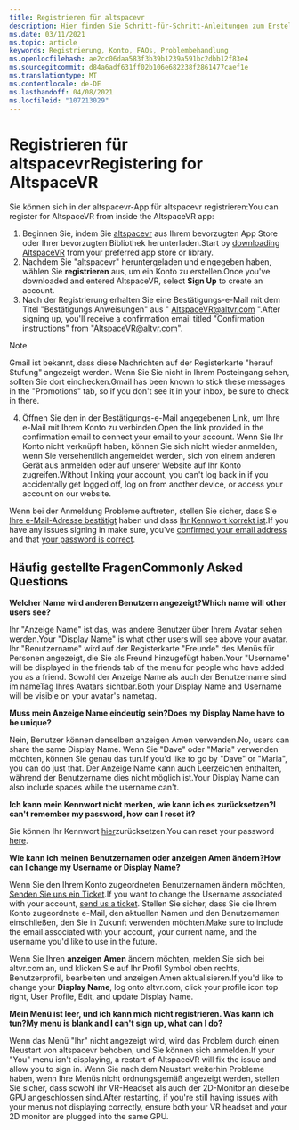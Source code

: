 ```yaml
---
title: Registrieren für altspacevr
description: Hier finden Sie Schritt-für-Schritt-Anleitungen zum Erstellen und Registrieren eines neuen altspacevr-Kontos und Antworten auf häufig gestellte Fragen.
ms.date: 03/11/2021
ms.topic: article
keywords: Registrierung, Konto, FAQs, Problembehandlung
ms.openlocfilehash: ae2cc06daa583f3b39b1239a591bc2dbb12f83e4
ms.sourcegitcommit: d84a6adf631ff02b106e682238f2861477caef1e
ms.translationtype: MT
ms.contentlocale: de-DE
ms.lasthandoff: 04/08/2021
ms.locfileid: "107213029"
---
```

# <a name="registering-for-altspacevr"></a><span data-ttu-id="41ebf-104">Registrieren für altspacevr</span><span class="sxs-lookup"><span data-stu-id="41ebf-104">Registering for AltspaceVR</span></span>

<span data-ttu-id="41ebf-105">Sie können sich in der altspacevr-App für altspacevr registrieren:</span><span class="sxs-lookup"><span data-stu-id="41ebf-105">You can register for AltspaceVR from inside the AltspaceVR app:</span></span>

1. <span data-ttu-id="41ebf-106">Beginnen Sie, indem Sie [altspacevr](https://altvr.com/getaltspacevr) aus Ihrem bevorzugten App Store oder Ihrer bevorzugten Bibliothek herunterladen.</span><span class="sxs-lookup"><span data-stu-id="41ebf-106">Start by [downloading AltspaceVR](https://altvr.com/getaltspacevr) from your preferred app store or library.</span></span> 
2. <span data-ttu-id="41ebf-107">Nachdem Sie "altspacevr" heruntergeladen und eingegeben haben, wählen Sie **registrieren** aus, um ein Konto zu erstellen.</span><span class="sxs-lookup"><span data-stu-id="41ebf-107">Once you've downloaded and entered AltspaceVR, select **Sign Up** to create an account.</span></span>
3. <span data-ttu-id="41ebf-108">Nach der Registrierung erhalten Sie eine Bestätigungs-e-Mail mit dem Titel "Bestätigungs Anweisungen" aus " AltspaceVR@altvr.com ".</span><span class="sxs-lookup"><span data-stu-id="41ebf-108">After signing up, you'll receive a confirmation email titled "Confirmation instructions" from "AltspaceVR@altvr.com".</span></span> 

> [!NOTE]
> <span data-ttu-id="41ebf-109">Gmail ist bekannt, dass diese Nachrichten auf der Registerkarte "herauf Stufung" angezeigt werden. Wenn Sie Sie nicht in Ihrem Posteingang sehen, sollten Sie dort einchecken.</span><span class="sxs-lookup"><span data-stu-id="41ebf-109">Gmail has been known to stick these messages in the "Promotions" tab, so if you don't see it in your inbox, be sure to check in there.</span></span>

4. <span data-ttu-id="41ebf-110">Öffnen Sie den in der Bestätigungs-e-Mail angegebenen Link, um Ihre e-Mail mit Ihrem Konto zu verbinden.</span><span class="sxs-lookup"><span data-stu-id="41ebf-110">Open the link provided in the confirmation email to connect your email to your account.</span></span> <span data-ttu-id="41ebf-111">Wenn Sie Ihr Konto nicht verknüpft haben, können Sie sich nicht wieder anmelden, wenn Sie versehentlich angemeldet werden, sich von einem anderen Gerät aus anmelden oder auf unserer Website auf Ihr Konto zugreifen.</span><span class="sxs-lookup"><span data-stu-id="41ebf-111">Without linking your account, you can't log back in if you accidentally get logged off, log on from another device, or access your account on our website.</span></span>

<span data-ttu-id="41ebf-112">Wenn bei der Anmeldung Probleme auftreten, stellen Sie sicher, dass Sie [Ihre e-Mail-Adresse bestätigt](https://account.altvr.com/users/confirmation/new) haben und dass [Ihr Kennwort korrekt ist](https://account.altvr.com/users/password/new).</span><span class="sxs-lookup"><span data-stu-id="41ebf-112">If you have any issues signing in make sure, you've [confirmed your email address](https://account.altvr.com/users/confirmation/new) and that [your password is correct](https://account.altvr.com/users/password/new).</span></span>

## <a name="commonly-asked-questions"></a><span data-ttu-id="41ebf-113">Häufig gestellte Fragen</span><span class="sxs-lookup"><span data-stu-id="41ebf-113">Commonly Asked Questions</span></span>

<span data-ttu-id="41ebf-114">**Welcher Name wird anderen Benutzern angezeigt?**</span><span class="sxs-lookup"><span data-stu-id="41ebf-114">**Which name will other users see?**</span></span>

<span data-ttu-id="41ebf-115">Ihr "Anzeige Name" ist das, was andere Benutzer über Ihrem Avatar sehen werden.</span><span class="sxs-lookup"><span data-stu-id="41ebf-115">Your "Display Name" is what other users will see above your avatar.</span></span> <span data-ttu-id="41ebf-116">Ihr "Benutzername" wird auf der Registerkarte "Freunde" des Menüs für Personen angezeigt, die Sie als Freund hinzugefügt haben.</span><span class="sxs-lookup"><span data-stu-id="41ebf-116">Your "Username" will be displayed in the friends tab of the menu for people who have added you as a friend.</span></span> <span data-ttu-id="41ebf-117">Sowohl der Anzeige Name als auch der Benutzername sind im nameTag Ihres Avatars sichtbar.</span><span class="sxs-lookup"><span data-stu-id="41ebf-117">Both your Display Name and Username will be visible on your avatar's nametag.</span></span>

<span data-ttu-id="41ebf-118">**Muss mein Anzeige Name eindeutig sein?**</span><span class="sxs-lookup"><span data-stu-id="41ebf-118">**Does my Display Name have to be unique?**</span></span>
 
<span data-ttu-id="41ebf-119">Nein, Benutzer können denselben anzeigen Amen verwenden.</span><span class="sxs-lookup"><span data-stu-id="41ebf-119">No, users can share the same Display Name.</span></span> <span data-ttu-id="41ebf-120">Wenn Sie "Dave" oder "Maria" verwenden möchten, können Sie genau das tun.</span><span class="sxs-lookup"><span data-stu-id="41ebf-120">If you'd like to go by "Dave" or "Maria", you can do just that.</span></span> <span data-ttu-id="41ebf-121">Der Anzeige Name kann auch Leerzeichen enthalten, während der Benutzername dies nicht möglich ist.</span><span class="sxs-lookup"><span data-stu-id="41ebf-121">Your Display Name can also include spaces while the username can't.</span></span>

<span data-ttu-id="41ebf-122">**Ich kann mein Kennwort nicht merken, wie kann ich es zurücksetzen?**</span><span class="sxs-lookup"><span data-stu-id="41ebf-122">**I can't remember my password, how can I reset it?**</span></span>

<span data-ttu-id="41ebf-123">Sie können Ihr Kennwort [hier](https://account.altvr.com/users/password/new)zurücksetzen.</span><span class="sxs-lookup"><span data-stu-id="41ebf-123">You can reset your password [here](https://account.altvr.com/users/password/new).</span></span>

<span data-ttu-id="41ebf-124">**Wie kann ich meinen Benutzernamen oder anzeigen Amen ändern?**</span><span class="sxs-lookup"><span data-stu-id="41ebf-124">**How can I change my Username or Display Name?**</span></span>

<span data-ttu-id="41ebf-125">Wenn Sie den Ihrem Konto zugeordneten Benutzernamen ändern möchten, [Senden Sie uns ein Ticket](https://help.altvr.com/hc/requests/new).</span><span class="sxs-lookup"><span data-stu-id="41ebf-125">If you want to change the Username associated with your account, [send us a ticket](https://help.altvr.com/hc/requests/new).</span></span> <span data-ttu-id="41ebf-126">Stellen Sie sicher, dass Sie die Ihrem Konto zugeordnete e-Mail, den aktuellen Namen und den Benutzernamen einschließen, den Sie in Zukunft verwenden möchten.</span><span class="sxs-lookup"><span data-stu-id="41ebf-126">Make sure to include the email associated with your account, your current name, and the username you'd like to use in the future.</span></span>

<span data-ttu-id="41ebf-127">Wenn Sie Ihren **anzeigen Amen** ändern möchten, melden Sie sich bei altvr.com an, und klicken Sie auf Ihr Profil Symbol oben rechts, Benutzerprofil, bearbeiten und anzeigen Amen aktualisieren.</span><span class="sxs-lookup"><span data-stu-id="41ebf-127">If you'd like to change your **Display Name**, log onto altvr.com, click your profile icon top right, User Profile, Edit, and update Display Name.</span></span>

<span data-ttu-id="41ebf-128">**Mein Menü ist leer, und ich kann mich nicht registrieren. Was kann ich tun?**</span><span class="sxs-lookup"><span data-stu-id="41ebf-128">**My menu is blank and I can't sign up, what can I do?**</span></span>

<span data-ttu-id="41ebf-129">Wenn das Menü "Ihr" nicht angezeigt wird, wird das Problem durch einen Neustart von altspacevr behoben, und Sie können sich anmelden.</span><span class="sxs-lookup"><span data-stu-id="41ebf-129">If your "You" menu isn't displaying, a restart of AltspaceVR will fix the issue and allow you to sign in.</span></span> <span data-ttu-id="41ebf-130">Wenn Sie nach dem Neustart weiterhin Probleme haben, wenn Ihre Menüs nicht ordnungsgemäß angezeigt werden, stellen Sie sicher, dass sowohl ihr VR-Headset als auch der 2D-Monitor an dieselbe GPU angeschlossen sind.</span><span class="sxs-lookup"><span data-stu-id="41ebf-130">After restarting, if you're still having issues with your menus not displaying correctly, ensure both your VR headset and your 2D monitor are plugged into the same GPU.</span></span>